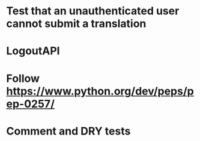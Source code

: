 # Test that an unauthenticated user cannot submit a translation
# LogoutAPI
# Follow https://www.python.org/dev/peps/pep-0257/
# Comment and DRY tests

